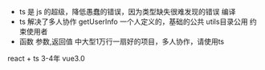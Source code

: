 - ts 是 js 的超级，降低愚蠢的错误，因为类型缺失很难发现的错误 编译
- ts 解决了多人协作 getUserInfo 一个人定义的，基础的公共
  utils目录公用 约束使用者
- 函数 参数,返回值
中大型1万行一扇好的项目，多人协作，请使用ts 

react + ts 3-4年 vue3.0